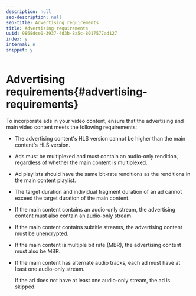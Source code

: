 ```yaml
---
description: null
seo-description: null
seo-title: Advertising requirements
title: Advertising requirements
uuid: 9868dce0-3937-4d3b-8a5c-8017577ad127
index: y
internal: n
snippet: y
---
```


# Advertising requirements{#advertising-requirements}

To incorporate ads in your video content, ensure that the advertising and main video content meets the following requirements:

* The advertising content's HLS version cannot be higher than the main content's HLS version. 
* Ads must be multiplexed and must contain an audio-only rendition, regardless of whether the main content is multiplexed. 
* Ad playlists should have the same bit-rate renditions as the renditions in the main content playlist. 
* The target duration and individual fragment duration of an ad cannot exceed the target duration of the main content. 
* If the main content contains an audio-only stream, the advertising content must also contain an audio-only stream. 
* If the main content contains subtitle streams, the advertising content must be unencrypted. 
* If the main content is multiple bit rate (MBR), the advertising content must also be MBR. 
* If the main content has alternate audio tracks, each ad must have at least one audio-only stream.

  If the ad does not have at least one audio-only stream, the ad is skipped.

